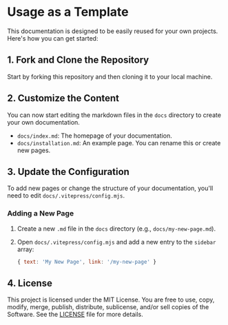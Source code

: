 # Usage as a Template

This documentation is designed to be easily reused for your own projects. Here's how you can get started:

## 1. Fork and Clone the Repository

Start by forking this repository and then cloning it to your local machine.

## 2. Customize the Content

You can now start editing the markdown files in the `docs` directory to create your own documentation.

*   `docs/index.md`: The homepage of your documentation.
*   `docs/installation.md`: An example page. You can rename this or create new pages.

## 3. Update the Configuration

To add new pages or change the structure of your documentation, you'll need to edit `docs/.vitepress/config.mjs`.

### Adding a New Page

1.  Create a new `.md` file in the `docs` directory (e.g., `docs/my-new-page.md`).
2.  Open `docs/.vitepress/config.mjs` and add a new entry to the `sidebar` array:

    ```javascript
    { text: 'My New Page', link: '/my-new-page' }
    ```

## 4. License

This project is licensed under the MIT License. You are free to use, copy, modify, merge, publish, distribute, sublicense, and/or sell copies of the Software. See the [LICENSE](https://github.com/cloudbypriyank/DocuFlow/blob/main/LICENSE) file for more details.